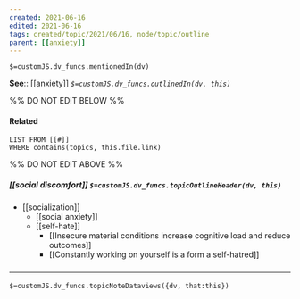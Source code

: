 ```yaml
---
created: 2021-06-16
edited: 2021-06-16
tags: created/topic/2021/06/16, node/topic/outline
parent: [[anxiety]]
---
```

`$=customJS.dv_funcs.mentionedIn(dv)`


**See**:: [[anxiety]]
*`$=customJS.dv_funcs.outlinedIn(dv, this)`*

%% DO NOT EDIT BELOW %%
#### Related 
```dataview
LIST FROM [[#]]
WHERE contains(topics, this.file.link)
```
%% DO NOT EDIT ABOVE %%
##### [[social discomfort]] `$=customJS.dv_funcs.topicOutlineHeader(dv, this)`
- [[socialization]]
	- [[social anxiety]]
	- [[self-hate]]
		- [[Insecure material conditions increase cognitive load and reduce outcomes]]
		- [[Constantly working on yourself is a form a self-hatred]]


### <hr class="dataviews"/>
`$=customJS.dv_funcs.topicNoteDataviews({dv, that:this})`
